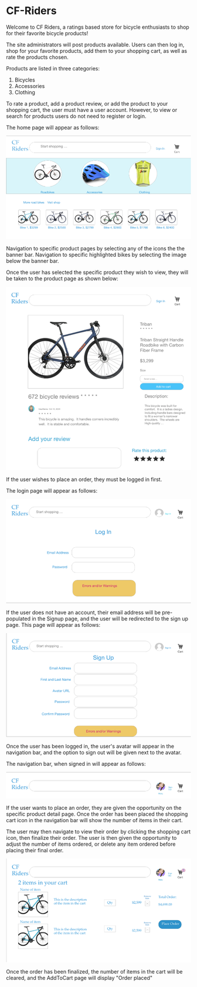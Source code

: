 # CF-Riders

Welcome to CF Riders, a ratings based store for bicycle enthusiasts to shop for their favorite bicycle products!

The site administrators will post products available.  Users can then log in, shop for your favorite products, add them to your shopping cart, as well as rate the products chosen.

Products are listed in three categories:

1. Bicycles
2. Accessories
3. Clothing

To rate a product, add a product review, or add the product to your shopping cart, the user must have a user account.  However, to view or search for products users do not need to register or login.

The home page will appear as follows:

![Homepage Image](/docs/images/HomePage.png)

Navigation to specific product pages by selecting any of the icons the the banner bar.  Navigation to specific highlighted bikes by selecting the image below the banner bar.

Once the user has selected the specific product they wish to view, they will be taken to the product page as shown below:

![Productpage Image](/docs/images/ProductPage.png)

If the user wishes to place an order, they must be logged in first.

The login page will appear as follows:

![Login Page](/docs/images/LogIn.png)

If the user does not have an account, their email address will be pre-populated in the Signup page, and the user will be redirected to the sign up page.  This page will appear as follows:

![SignUp page](/docs/images/SignUp.png)

Once the user has been logged in, the user's avatar will appear in the navigation bar, and the option to sign out will be given next to the avatar.

The navigation bar, when signed in will appear as follows:

![Navigation Bar Signed In](/docs/images/NavigationBar-SignedIn.png)

If the user wants to place an order, they are given the opportunity on the specific product detail page.  Once the order has been placed the shopping cart icon in the navigation bar will show the number of items in their cart.

The user may then navigate to view their order by clicking the shopping cart icon, then finalize their order.  The user is then given the opportunity to adjust the number of items ordered, or delete any item ordered before placing their final order.

![Shopping Cart](/docs/images/AddToCart.png)

Once the order has been finalized, the number of items in the cart will be cleared, and the AddToCart page will display "Order placed"
